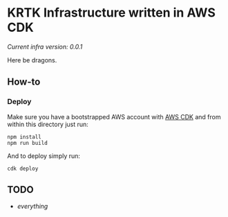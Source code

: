 # KRTK Infrastructure written in AWS CDK

*Current infra version: 0.0.1*

Here be dragons.

## How-to

### Deploy

Make sure you have a bootstrapped AWS account with [AWS CDK]() and from within this directory just run:
```
npm install
npm run build
```
And to deploy simply run:
```
cdk deploy
```

## TODO
- *everything*
